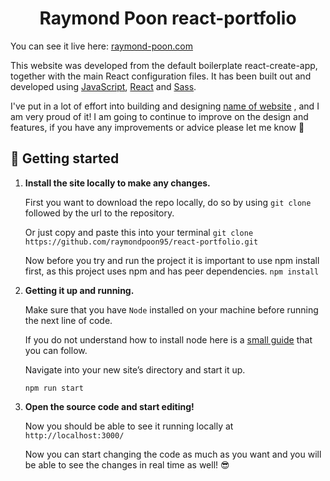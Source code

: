 <h1 align="center">
  Raymond Poon react-portfolio
</h1>

You can see it live here: 
[raymond-poon.com](https://www.raymond-poon.com/)

This website was developed from the default boilerplate react-create-app, together with the main React configuration files. It has been built out and developed using [JavaScript](https://www.javascript.com/), [React](https://reactjs.org/) and [Sass](https://sass-lang.com/).


I've put in a lot of effort into building and designing [name of website](https://www.raymond-poon.com/)
, and I am very proud of it! I am going to continue to improve on the design and features, if you have any improvements or advice please let me know 🙏

## 🚀 Getting started

1. **Install the site locally to make any changes.**
    
    First you want to download the repo locally, do so by using ```git clone``` followed by the url to the repository.
    
    Or just copy and paste this into your terminal ```git clone https://github.com/raymondpoon95/react-portfolio.git```
    
    Now before you try and run the project it is important to use npm install first, as this project uses npm and has peer dependencies.
    ```npm install```
    
2. **Getting it up and running.**

    Make sure that you have ```Node``` installed on your machine before running the next line of code.
    
    If you do not understand how to install node here is a [small guide](https://nodejs.dev/download/package-manager/) that you can follow.
    
    Navigate into your new site’s directory and start it up.
    
    ```
    npm run start
    ```
    
3. **Open the source code and start editing!**

    Now you should be able to see it running locally at `http://localhost:3000/`
    
    Now you can start changing the code as much as you want and you will be able to see the changes in real time as well! 😎

